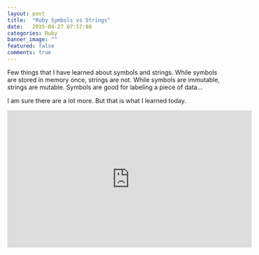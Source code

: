```yaml
---
layout: post
title:  "Ruby Symbols vs Strings"
date:   2015-04-27 07:57:00
categories: Ruby
banner_image: ""
featured: false
comments: true
---
```


Few things that I have learned about symbols and strings.  While symbols are stored in memory once, strings are not.  While symbols are immutable, strings are mutable.  Symbols are good for labeling a piece of data...
<!--more-->

I am sure there are a lot more.  But that is what I learned today.

<iframe width="560" height="315" src="https://www.youtube.com/embed/k5l8jX_bRZQ" frameborder="0" allowfullscreen></iframe>
